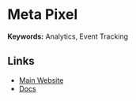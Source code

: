 # Meta Pixel

<!--
https://linklist.bio
https://canvaplugin.com | https://canvaplugin.com/how-to-add-facebook-pixel-to-canva-websites
-->

**Keywords:** Analytics, Event Tracking

## Links

- [Main Website](https://facebook.com/business/tools/meta-pixel)
- [Docs](https://developers.facebook.com/docs/meta-pixel)
